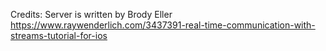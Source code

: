 Credits:
Server is written by Brody Eller https://www.raywenderlich.com/3437391-real-time-communication-with-streams-tutorial-for-ios